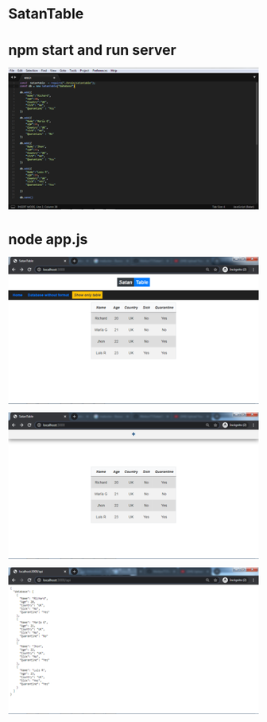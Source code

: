 # SatanTable

# npm start and run server

![alt text](st3.png)

# node app.js

![alt text](st.png)

![alt text](st2.png)

![alt text](st4.png)
